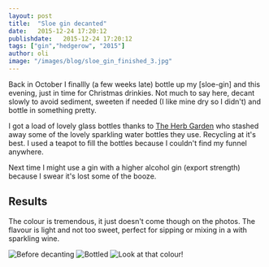 ```yaml
---
layout: post
title:  "Sloe gin decanted"
date:   2015-12-24 17:20:12
publishdate:   2015-12-24 17:20:12
tags: ["gin","hedgerow", "2015"]
author: oli
image: "/images/blog/sloe_gin_finished_3.jpg"
---
```


Back in October I finallly (a few weeks late) bottle up my [sloe-gin] and this evening, just in time for Christmas drinkies.  Not much to say here, decant slowly to avoid sediment, sweeten if needed (I like mine dry so I didn't) and bottle in something pretty.

I got a load of lovely glass bottles thanks to [The Herb Garden](https://www.tripadvisor.co.uk/Restaurant_Review-g186394-d5505226-Reviews-The_Herb_Garden-Newcastle_upon_Tyne_Tyne_and_Wear_England.html) who stashed away some of the lovely sparkling water bottles they use.  Recycling at it's best.  I used a teapot to fill the bottles because I couldn't find my funnel anywhere.

Next time I might use a gin with a higher alcohol gin (export strength) because I swear it's lost some of the booze.

## Results

The colour is tremendous, it just doesn't come though on the photos.  The flavour is light and not too sweet, perfect for sipping or mixing in a with sparkling wine.


![Before decanting](/images/blog/sloe_gin_finished_1.jpg)
![Bottled](/images/blog/sloe_gin_finished_2.jpg)
![Look at that colour!](/images/blog/sloe_gin_finished_3.jpg)


